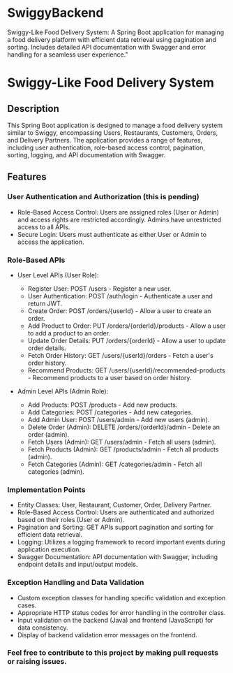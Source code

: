 # SwiggyBackend
Swiggy-Like Food Delivery System: A Spring Boot application for managing a food delivery platform with efficient data retrieval using pagination and sorting. Includes detailed API documentation with Swagger and error handling for a seamless user experience."


# Swiggy-Like Food Delivery System

## Description
This Spring Boot application is designed to manage a food delivery system similar to Swiggy, encompassing Users, Restaurants, Customers, Orders, and Delivery Partners. The application provides a range of features, including user authentication, role-based access control, pagination, sorting, logging, and API documentation with Swagger.

## Features

### User Authentication and Authorization (this is pending)
- Role-Based Access Control: Users are assigned roles (User or Admin) and access rights are restricted accordingly. Admins have unrestricted access to all APIs.
- Secure Login: Users must authenticate as either User or Admin to access the application.

### Role-Based APIs
- User Level APIs (User Role):
  - Register User: POST /users - Register a new user.
  - User Authentication: POST /auth/login - Authenticate a user and return JWT.
  - Create Order: POST /orders/{userId} - Allow a user to create an order.
  - Add Product to Order: PUT /orders/{orderId}/products - Allow a user to add a product to an order.
  - Update Order Details: PUT /orders/{orderId} - Allow a user to update order details.
  - Fetch Order History: GET /users/{userId}/orders - Fetch a user's order history.
  - Recommend Products: GET /users/{userId}/recommended-products - Recommend products to a user based on order history.

- Admin Level APIs (Admin Role):
  - Add Products: POST /products - Add new products.
  - Add Categories: POST /categories - Add new categories.
  - Add Admin User: POST /users/admin - Add new users (admin).
  - Delete Order (Admin): DELETE /orders/{orderId}/admin - Delete an order (admin).
  - Fetch Users (Admin): GET /users/admin - Fetch all users (admin).
  - Fetch Products (Admin): GET /products/admin - Fetch all products (admin).
  - Fetch Categories (Admin): GET /categories/admin - Fetch all categories (admin).

### Implementation Points
- Entity Classes: User, Restaurant, Customer, Order, Delivery Partner.
- Role-Based Access Control: Users are authenticated and authorized based on their roles (User or Admin).
- Pagination and Sorting: GET APIs support pagination and sorting for efficient data retrieval.
- Logging: Utilizes a logging framework to record important events during application execution.
- Swagger Documentation: API documentation with Swagger, including endpoint details and input/output models.



### Exception Handling and Data Validation
- Custom exception classes for handling specific validation and exception cases.
- Appropriate HTTP status codes for error handling in the controller class.
- Input validation on the backend (Java) and frontend (JavaScript) for data consistency.
- Display of backend validation error messages on the frontend.





### Feel free to contribute to this project by making pull requests or raising issues.



